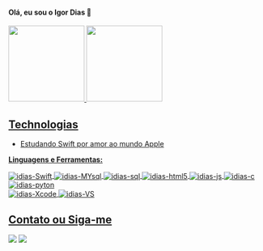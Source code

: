 #### Olá, eu sou o Igor Dias 👋

<div>
  <a href="https://github.com/gohdias">
  <img height="150em" src="https://github-readme-stats.vercel.app/api?username=gohdias&show_icons=true&theme=dark&include_all_commits=true&count_private=true"/>
  <img height="150em" src="https://github-readme-stats.vercel.app/api/top-langs/?username=gohdias&layout=compact&langs_count=7&theme=dark"/>
</div>

  
 ## Technologias
- Estudando Swift por amor ao mundo Apple

**Linguagens e Ferramentas:** 
<div style="display: inline_block">
<img align="center" alt="idias-Swift" src="https://img.icons8.com/color/48/000000/swift.png"/>
<img align="center" alt="idias-MYsql" src="https://img.icons8.com/color/48/000000/mysql-logo.png"/>
<img align="center" alt="idias-sql" src="https://img.icons8.com/color/48/000000/sql.png"/>
 <img align="center" alt="idias-html5"src="https://img.icons8.com/color/48/000000/html-5--v1.png"/>
 <img align="center" alt="idias-js" src="https://img.icons8.com/color/48/000000/javascript--v1.png"/>
<img align="center" alt="idias-c" src="https://img.icons8.com/color/48/000000/c-programming.png"/>
<img align="center" alt="idias-pyton" src="https://img.icons8.com/color/48/000000/python--v1.png"/>
  <br> 
<img align="center" alt="idias-Xcode" src="https://img.icons8.com/color/48/000000/xcode.png"/>
<img align="center" alt="idias-VS" src="https://img.icons8.com/color/48/000000/visual-studio-code-2019.png"/>
</div>


##  Contato ou Siga-me
 <a href="mailto:igorfdias02@gmail.com"><img src="https://img.icons8.com/nolan/48/about.png"/></a>  <a href="https://linktr.ee/gohdias"><img src="https://img.icons8.com/color/48/000000/linktree.png"/></a> 


